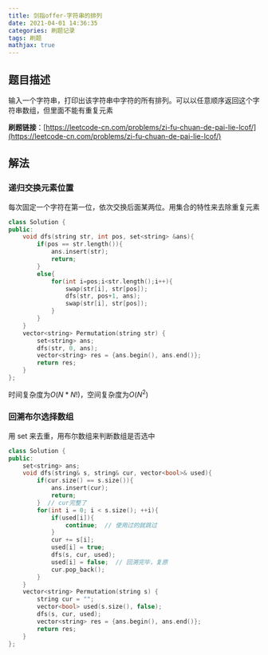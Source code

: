 ```yaml
---
title: 剑指offer-字符串的排列
date: 2021-04-01 14:36:35
categories: 刷题记录
tags: 刷题
mathjax: true
---
```


## 题目描述

输入一个字符串，打印出该字符串中字符的所有排列。可以以任意顺序返回这个字符串数组，但里面不能有重复元素

**刷题链接**：[https://leetcode-cn.com/problems/zi-fu-chuan-de-pai-lie-lcof/](https://leetcode-cn.com/problems/zi-fu-chuan-de-pai-lie-lcof/)

<!--more-->

## 解法

### 递归交换元素位置

每次固定一个字符在第一位，依次交换后面某两位。用集合的特性来去除重复元素

```C++
class Solution {
public:
    void dfs(string str, int pos, set<string> &ans){
        if(pos == str.length()){
            ans.insert(str);
            return;
        }
        else{
            for(int i=pos;i<str.length();i++){
                swap(str[i], str[pos]);
                dfs(str, pos+1, ans);
                swap(str[i], str[pos]);
            }
        }
    }
    vector<string> Permutation(string str) {
        set<string> ans;
        dfs(str, 0, ans);
        vector<string> res = {ans.begin(), ans.end()};
        return res;
    }
};
```

时间复杂度为$O(N*N!)$，空间复杂度为$O(N^2)$

### 回溯布尔选择数组

用 set 来去重，用布尔数组来判断数组是否选中

```C++
class Solution {
public:
    set<string> ans;
    void dfs(string& s, string& cur, vector<bool>& used){
        if(cur.size() == s.size()){
            ans.insert(cur);
            return;
        }  // cur完整了
        for(int i = 0; i < s.size(); ++i){
            if(used[i]){
                continue;  // 使用过的就跳过
            }
            cur += s[i];
            used[i] = true;
            dfs(s, cur, used);
            used[i] = false;  // 回溯完毕，复原
            cur.pop_back();
        }
    }
    vector<string> Permutation(string s) {
        string cur = "";
        vector<bool> used(s.size(), false);
        dfs(s, cur, used);
        vector<string> res = {ans.begin(), ans.end()};
        return res;
    }
};
```
